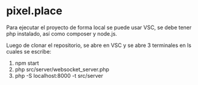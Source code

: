# pixel.place
Para ejecutar el proyecto de forma local se puede usar VSC, se debe tener php instalado, así como composer y node.js.

Luego de clonar el repositorio, se abre en VSC y se abre 3 terminales en ls cuales se escribe:
1. npm start
2. php src/server/websocket_server.php 
3. php -S localhost:8000 -t src/server
